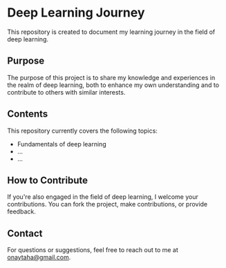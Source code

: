 # Deep Learning Journey

This repository is created to document my learning journey in the field of deep learning.


## Purpose

The purpose of this project is to share my knowledge and experiences in the realm of deep learning, both to enhance my own understanding and to contribute to others with similar interests.

## Contents

This repository currently covers the following topics:
- Fundamentals of deep learning
- ...
- ...

## How to Contribute

If you're also engaged in the field of deep learning, I welcome your contributions. You can fork the project, make contributions, or provide feedback.

## Contact

For questions or suggestions, feel free to reach out to me at [onaytaha@gmail.com](mailto:onaytaha@gmail.com).





